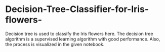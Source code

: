 # Decision-Tree-Classifier-for-Iris-flowers-
Decision tree is used to classify the Iris flowers here. The decision tree algorithm is a supervised learning algorithm with good performance.  Also, the process is visualized in the given notebook.
